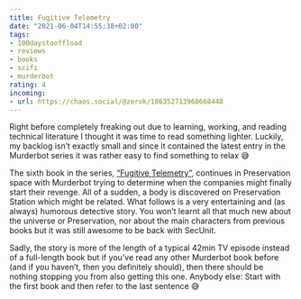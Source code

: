 ```yaml
---
title: Fugitive Telemetry
date: "2021-06-04T14:55:38+02:00"
tags:
- 100daystooffload
- reviews
- books
- scifi
- murderbot
rating: 4
incoming:
- url: https://chaos.social/@zerok/106352713968668448
---
```


Right before completely freaking out due to learning, working, and reading technical literature I thought it was time to read something lighter. Luckily, my backlog isn’t exactly small and since it contained the latest entry in the Murderbot series it was rather easy to find something to relax 😅

The sixth book in the series, [“Fugitive Telemetry”](https://openlibrary.org/works/OL20805971W/Fugitive_Telemetry?edition=), continues in Preservation space with Murderbot trying to determine when the companies might finally start their revenge. All of a sudden, a body is discovered on Preservation Station which might be related. What follows is a very entertaining and (as always) humorous detective story. You won’t learnt all that much new about the universe or Preservation, nor about the main characters from previous books but it was still awesome to be back with SecUnit.

Sadly, the story is more of the length of a typical 42min TV episode instead of a full-length book but if you’ve read any other Murderbot book before (and if you haven’t, then you definitely should), then there should be nothing stopping you from also getting this one. Anybody else: Start with the first book and then refer to the last sentence 😅
